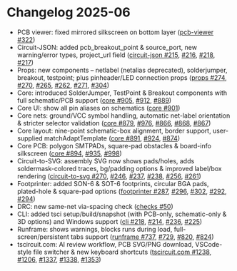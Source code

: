 # Changelog 2025-06

- PCB viewer: fixed mirrored silkscreen on bottom layer ([pcb-viewer #322](https://github.com/tscircuit/pcb-viewer/pull/322))
- Circuit-JSON: added pcb_breakout_point & source_port, new warning/error types, project_url field ([circuit-json #215](https://github.com/tscircuit/circuit-json/pull/215), [#216](https://github.com/tscircuit/circuit-json/pull/216), [#218](https://github.com/tscircuit/circuit-json/pull/218), [#217](https://github.com/tscircuit/circuit-json/pull/217))
- Props: new components – netlabel (netalias deprecated), solderjumper, breakout, testpoint; plus pinheader/LED connection props ([props #274](https://github.com/tscircuit/props/pull/274), [#270](https://github.com/tscircuit/props/pull/270), [#265](https://github.com/tscircuit/props/pull/265), [#262](https://github.com/tscircuit/props/pull/262), [#271](https://github.com/tscircuit/props/pull/271), [#304](https://github.com/tscircuit/props/pull/304))
- Core: introduced SolderJumper, TestPoint & Breakout components with full schematic/PCB support ([core #905](https://github.com/tscircuit/core/pull/905), [#912](https://github.com/tscircuit/core/pull/912), [#889](https://github.com/tscircuit/core/pull/889))
- Core UI: show all pin aliases on schematics ([core #901](https://github.com/tscircuit/core/pull/901))
- Core nets: ground/VCC symbol handling, automatic net-label orientation & stricter selector validation ([core #879](https://github.com/tscircuit/core/pull/879), [#976](https://github.com/tscircuit/core/pull/976), [#866](https://github.com/tscircuit/core/pull/866), [#868](https://github.com/tscircuit/core/pull/868), [#867](https://github.com/tscircuit/core/pull/867))
- Core layout: nine-point schematic-box alignment, border support, user-supplied matchAdaptTemplate ([core #891](https://github.com/tscircuit/core/pull/891), [#924](https://github.com/tscircuit/core/pull/924), [#874](https://github.com/tscircuit/core/pull/874))
- Core PCB: polygon SMTPADs, square-pad obstacles & board-info silkscreen ([core #894](https://github.com/tscircuit/core/pull/894), [#935](https://github.com/tscircuit/core/pull/935), [#998](https://github.com/tscircuit/core/pull/998))
- Circuit-to-SVG: assembly SVG now shows pads/holes, adds soldermask-colored traces, bg/padding options & improved label/box rendering ([circuit-to-svg #270](https://github.com/tscircuit/circuit-to-svg/pull/270), [#246](https://github.com/tscircuit/circuit-to-svg/pull/246), [#237](https://github.com/tscircuit/circuit-to-svg/pull/237), [#238](https://github.com/tscircuit/circuit-to-svg/pull/238), [#256](https://github.com/tscircuit/circuit-to-svg/pull/256), [#261](https://github.com/tscircuit/circuit-to-svg/pull/261))
- Footprinter: added SON-6 & SOT-6 footprints, circular BGA pads, plated-hole & square-pad options ([footprinter #287](https://github.com/tscircuit/footprinter/pull/287), [#296](https://github.com/tscircuit/footprinter/pull/296), [#302](https://github.com/tscircuit/footprinter/pull/302), [#292](https://github.com/tscircuit/footprinter/pull/292), [#294](https://github.com/tscircuit/footprinter/pull/294))
- DRC: new same-net via-spacing check ([checks #50](https://github.com/tscircuit/checks/pull/50))
- CLI: added tsci setup/build/snapshot (with PCB-only, schematic-only & 3D options) and Windows support ([cli #218](https://github.com/tscircuit/cli/pull/218), [#214](https://github.com/tscircuit/cli/pull/214), [#236](https://github.com/tscircuit/cli/pull/236), [#225](https://github.com/tscircuit/cli/pull/225))
- Runframe: shows warnings, blocks runs during load, full-screen/persistent tabs support ([runframe #737](https://github.com/tscircuit/runframe/pull/737), [#729](https://github.com/tscircuit/runframe/pull/729), [#820](https://github.com/tscircuit/runframe/pull/820), [#824](https://github.com/tscircuit/runframe/pull/824))
- tscircuit.com: AI review workflow, PCB SVG/PNG download, VSCode-style file switcher & new keyboard shortcuts ([tscircuit.com #1238](https://github.com/tscircuit/tscircuit.com/pull/1238), [#1206](https://github.com/tscircuit/tscircuit.com/pull/1206), [#1337](https://github.com/tscircuit/tscircuit.com/pull/1337), [#1338](https://github.com/tscircuit/tscircuit.com/pull/1338), [#1353](https://github.com/tscircuit/tscircuit.com/pull/1353))
